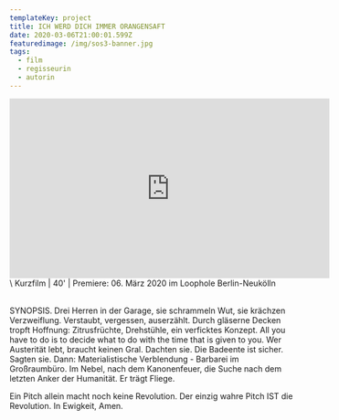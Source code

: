 ```yaml
---
templateKey: project
title: ICH WERD DICH IMMER ORANGENSAFT
date: 2020-03-06T21:00:01.599Z
featuredimage: /img/sos3-banner.jpg
tags:
  - film
  - regisseurin
  - autorin
---
```

<iframe width="560" height="315" src="https://www.youtube.com/embed/sLF2ct0X__4" frameborder="0" allow="accelerometer; autoplay; encrypted-media; gyroscope; picture-in-picture" allowfullscreen></iframe>\
Kurzfilm | 40' | Premiere: 06. März 2020 im Loophole Berlin-Neukölln

\
SYNOPSIS. Drei Herren in der Garage, sie schrammeln Wut, sie krächzen Verzweiflung. Verstaubt, vergessen, auserzählt. Durch gläserne Decken tropft Hoffnung: Zitrusfrüchte, Drehstühle, ein verficktes Konzept. All you have to do is to decide what to do with the time that is given to you. Wer Austerität lebt, braucht keinen Gral. Dachten sie. Die Badeente ist sicher. Sagten sie. Dann: Materialistische Verblendung - Barbarei im Großraumbüro. Im Nebel, nach dem Kanonenfeuer, die Suche nach dem letzten Anker der Humanität. Er trägt Fliege.

Ein Pitch allein macht noch keine Revolution. Der einzig wahre Pitch IST die Revolution. In Ewigkeit, Amen.
